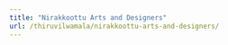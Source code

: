 ```yaml
---
title: "Nirakkoottu Arts and Designers"
url: /thiruvilwamala/nirakkoottu-arts-and-designers/
---
```

